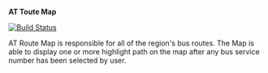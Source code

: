 **AT Toute Map**

[![Build Status](https://travis-ci.org/iuv-dev/routeapp.svg?branch=dev)](https://travis-ci.org/iuv-dev/routeapp)

AT Route Map is responsible for all of the region's bus routes. The Map is
able to display one or more highlight path on the map after any bus service number has
been selected by user.


